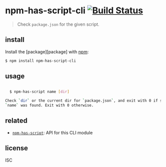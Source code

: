 # npm-has-script-cli [![Build Status][travis-icon]][travis]

> Check `package.json` for the given script.

## install

Install the [package][package] with [npm][npm]:

```sh
$ npm install npm-has-script-cli
```

## usage

```sh

  $ npm-has-script name [dir]

Check `dir` or the current dir for `package.json`, and exit with 0 if script
`name` was found. Exit with 0 otherwise.
```

## related

- [`npm-has-script`][npm-has-script]: API for this CLI module

## license

ISC

[npm-has-script]: https://npmjs.com/npm-has-script
[npm]: https://npmjs.com/
[npm-has-script-cli]: https://npmjs.com/npm-has-script-cli
[travis-icon]: https://travis-ci.org/purposeindustries/npm-has-script-cli.svg
[travis]: https://travis-ci.org/purposeindustries/npm-has-script-cli
